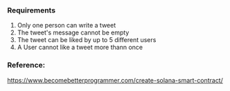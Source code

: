 ### Requirements
1. Only one person can write a tweet
2. The tweet's message cannot be empty
3. The tweet can be liked by up to 5 different users
4. A User cannot like a tweet more thann once

### Reference:
https://www.becomebetterprogrammer.com/create-solana-smart-contract/